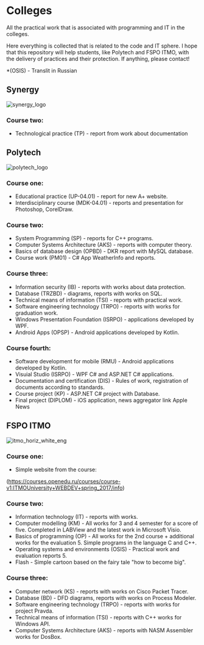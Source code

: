# Colleges
All the practical work that is associated with programming and IT in the colleges.

Here everything is collected that is related to the code and IT sphere. 
I hope that this repository will help students, like Polytech and FSPO ITMO, with the delivery of practices and their protection. 
If anything, please contact!

*(OSIS) - Translit in Russian
## Synergy
![synergy_logo](https://user-images.githubusercontent.com/26763098/206665334-76528d55-3cca-4b1c-9012-d6ef37841f96.png)

### Course two:
* Technological practice (TP) - report from work about documentation

## Polytech
![polytech_logo](https://user-images.githubusercontent.com/26763098/51233719-a9166600-197b-11e9-81fa-acf81bd5fac8.jpg)

### Course one:
* Educational practice (UP-04.01) - report for new A+ website.
* Interdisciplinary course (MDK-04.01) - reports and presentation for Photoshop, CorelDraw.

### Course two:
* System Programming (SP) - reports for C++ programs.
* Computer Systems Architecture (AKS) - reports with computer theory.
* Basics of database design (OPBD) - DKR report with MySQL database.
* Course work (PM01) - C# App WeatherInfo and reports.

### Course three:
* Information security (IB) - reports with works about data protection.
* Database (TRZBD) - diagrams, reports with works on SQL.
* Technical means of information (TSI) - reports with practical work.
* Software engineering technology (TRPO) - reports with works for graduation work.
* Windows Presentation Foundation (ISRPO) - applications developed by WPF.
* Android Apps (OPSP) - Android applications developed by Kotlin.

### Course fourth:
* Software development for mobile (RMU) - Android applications developed by Kotlin.
* Visuial Studio (ISRPO) - WPF C# and ASP.NET C# applications.
* Documentation and certification (DIS) - Rules of work, registration of documents according to standards.
* Course project (KP) - ASP.NET C# project with Database.
* Final project (DIPLOM) - iOS application, news aggregator link Apple News

## FSPO ITMO
![itmo_horiz_white_eng](https://user-images.githubusercontent.com/26763098/42324898-400c776e-806d-11e8-8d15-793bdcd81251.jpg)

### Course one:
* Simple website from the course:

(https://courses.openedu.ru/courses/course-v1:ITMOUniversity+WEBDEV+spring_2017/info)

### Course two:
* Information technology (IT) - reports with works.
* Computer modelling (KM) - All works for 3 and 4 semester for a score of five. Completed in LABView and the latest work in Microsoft Visio.
* Basics of programming (OP) - All works for the 2nd course + additional works for the evaluation 5. Simple programs in the language C and C++.
* Operating systems and environments (OSIS) - Practical work and evaluation reports 5.
* Flash - Simple cartoon based on the fairy tale "how to become big".

### Course three:
* Computer network (KS) - reports with works on Cisco Packet Tracer.
* Database (BD) - DFD diagrams, reports with works on Process Modeler.
* Software engineering technology (TRPO) - reports with works for project Pravda.
* Technical means of information (TSI) - reports with C++ works for Windows API.
* Computer Systems Architecture (AKS) - reports with NASM Assembler works for DosBox.

